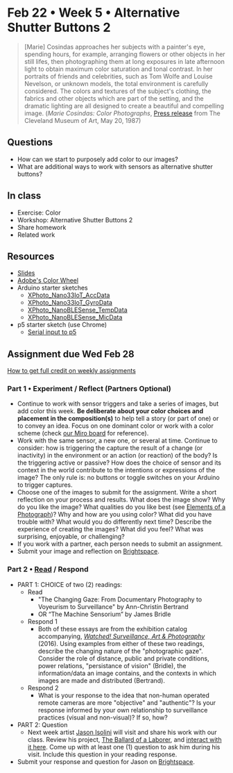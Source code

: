 # Feb 22 • Week 5 • Alternative Shutter Buttons 2

> [Marie] Cosindas approaches her subjects with a painter's eye, spending hours, for example, arranging flowers or other objects in her still lifes, then photographing them at long exposures in late afternoon light to obtain maximum color saturation and tonal contrast. In her portraits of friends and celebrities, such as Tom Wolfe and Louise Nevelson, or unknown models, the total environment is carefully considered. The colors and textures of the
subject's clothing, the fabrics and other objects which are part of the setting,
and the dramatic lighting are all designed to create a beautiful and compelling
image. (*Marie Cosindas: Color Photographs*, [Press
release](https://archive.org/details/cmapr3466/) from The Cleveland Museum of
Art, May 20, 1987)

## Questions

- How can we start to purposely add color to our images?
- What are additional ways to work with sensors as alternative shutter buttons?

## In class

- Exercise: Color
- Workshop: Alternative Shutter Buttons 2
- Share homework
- Related work

## Resources

- [Slides](https://drive.google.com/drive/folders/1qIvZPNF94dAizOjOpymky5bexo8bdELj?usp=drive_link)
- [Adobe's Color Wheel](https://color.adobe.com/create/color-wheel)
- Arduino starter sketches
  - [XPhoto_Nano33IoT_AccData](https://github.com/ellennickles/xphoto-s24/blob/main/week5/XPhoto_Nano33IoT_AccData.ino)
  - [XPhoto_Nano33IoT_GyroData](https://github.com/ellennickles/xphoto-s24/blob/main/week5/XPhoto_Nano33IoT_GyroData.ino)
  - [XPhoto_NanoBLESense_TempData](https://github.com/ellennickles/xphoto-s24/blob/main/week5/XPhoto_NanoBLESense_TempData.ino)
  - [XPhoto_NanoBLESense_MicData](https://github.com/ellennickles/xphoto-s24/blob/main/week5/XPhoto_NanoBLESense_MicData.ino)
- p5 starter sketch (use Chrome)
  - [Serial input to p5](https://editor.p5js.org/enickles/sketches/4d0jFU3tP)

## Assignment due Wed Feb 28

[How to get full credit on weekly
assignments](https://github.com/ellennickles/xphoto-s24/tree/main#assessment-and-evaluation)

### Part 1 • Experiment / Reflect (Partners Optional)

- Continue to work with sensor triggers and take a series of images, but add
  color this week. **Be deliberate about your color choices and placement in the
  composition(s)** to help tell a story (or part of one) or to convey an idea. Focus on one dominant color or work with a color scheme
  (check [our Miro board](https://tinyurl.com/xphoto-s24-miro) for reference).
- Work with the same sensor, a new one, or several at time. Continue to
  consider: how is triggering the capture the result of a change (or inactivity)
  in the environment or an action (or reaction) of the body? Is the triggering
  active or passive? How does the choice of sensor and its context in the world
  contribute to the intentions or expressions of the image? The only rule is: no
  buttons or toggle switches on your Arduino to trigger captures.
- Choose one of the images to submit for the assignment. Write a short
  reflection on your process and results. What does the image show? Why do you
  like the image? What qualities do you like best (see [Elements of a
  Photograph](https://github.com/ellennickles/xphoto-s24/blob/main/resources/photograph-elements.md))?
  Why and how are you using color? What did you have trouble with? What would
  you do differently next time? Describe the experience of creating the images?
  What did you feel? What was surprising, enjoyable, or challenging?
- If you work with a partner, each person needs to submit an assignment.
- Submit your image and reflection on
  [Brightspace](https://brightspace.nyu.edu/d2l/home/344680).

### Part 2 • [Read](https://drive.google.com/drive/folders/1qIvZPNF94dAizOjOpymky5bexo8bdELj) / Respond

- PART 1: CHOICE of two (2) readings:
  - Read
    - "The Changing Gaze: From Documentary Photography to Voyeurism to
    Surveillance" by Ann-Christin Bertrand
    - OR “The Machine Sensorium” by James Bridle
  - Respond 1
    - Both of these essays are from the exhibition catalog accompanying,
      [_Watched! Surveillance, Art &
      Photography_](https://www.youtube.com/watch?v=aCVnV7Vl7HE) (2016). Using
      examples from either of these two readings, describe the changing nature
      of the "photographic gaze". Consider the role of distance, public and
      private conditions, power relations, "persistance of vision" (Bridle), the
      information/data an image contains, and the contexts in which images are
      made and distributed (Bertrand).
  - Respond 2
    - What is your response to the idea that non-human operated remote cameras
      are more "objective" and "authentic"? Is your response informed by your
      own relationship to surveillance practices (visual and non-visual)? If so, how?
- PART 2: Question
  - Next week artist [Jason Isolini](https://jisolini.com) will visit and share
    his work with our class. Review his project, [The Ballard
    of a Laborer](https://jisolini.com/#/ballad-of-loosii-ninjas/), and
    [interact with it here](https://microscopegallery.com/platform/). Come up
    with at least one (1) question to ask him during his visit. Include this
    question in your reading response.
- Submit your response and question for Jason on
  [Brightspace](https://brightspace.nyu.edu/d2l/home/344680).
